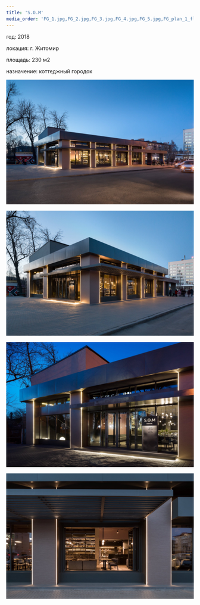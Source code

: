 ```yaml
---
title: 'S.O.M'
media_order: 'FG_1.jpg,FG_2.jpg,FG_3.jpg,FG_4.jpg,FG_5.jpg,FG_plan_1_floor.jpg,FG_plan_2_floor.jpg,SOM_fasad_01.jpg,SOM_fasad_02.jpg,SOM_fasad_03.jpg,SOM_fasad_04.jpg'
---
```


<div class="project-description">
<p>год: 2018</p>
<p>локация: г. Житомир</p>
<p>площадь: 230 м2</p>
<p>назначение: коттеджный городок</p>
</div>

<div class="clearfix"></div>
<div id="project-images" class="owl-carousel owl-theme" markdown="1">

![](SOM_fasad_01.jpg)

![](SOM_fasad_02.jpg)

![](SOM_fasad_03.jpg)

![](SOM_fasad_04.jpg)

</div>